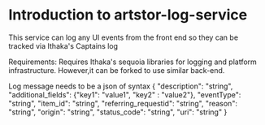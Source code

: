 # Introduction to artstor-log-service

This service can log any UI events from the front end so they can be tracked via Ithaka's Captains log

Requirements:
Requires Ithaka's sequoia libraries for logging and platform infrastructure.
However,it can be forked to use similar back-end.

Log message needs to be a json of syntax
{
  "description": "string",
  "additional_fields": {"key1": "value1", "key2" : "value2"},
  "eventType": "string",
  "item_id": "string",
  "referring_requestid": "string",
  "reason": "string",
  "origin": "string",
  "status_code": "string",
  "uri": "string"
}